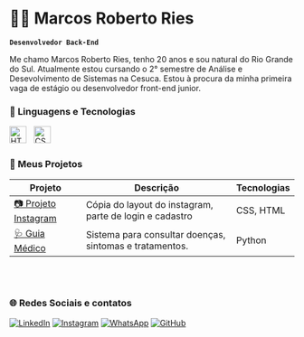 # 👨‍💻 Marcos Roberto Ries

**`Desenvolvedor Back-End`**

Me chamo Marcos Roberto Ries, tenho 20 anos e sou natural do Rio Grande do Sul.
Atualmente estou cursando o 2° semestre de Análise e Desevolvimento de Sistemas
na Cesuca. Estou à procura da minha primeira vaga de estágio ou desenvolvedor front-end junior.

### 🤖 Linguagens e Tecnologias

<img
    align = "left"
    alt = "HTML"
    title = "HTML"
    width = "30px"
    style = "padding-right: 10px;"  
    src="https://cdn.jsdelivr.net/gh/devicons/devicon@latest/icons/html5/html5-original.svg"/>

<img
   align = "left"
    alt = "CSS"
    title = "CSS"
    width = "30px"
    style = "padding-right: 10px;"  
    src="https://cdn.jsdelivr.net/gh/devicons/devicon@latest/icons/css3/css3-original.svg"/>
    
<br><br>

### 💼 Meus Projetos

| Projeto | Descrição | Tecnologias |
|--------|-----------|-------------|
| [📷 Projeto Instagram](https://marcosries.github.io/Projeto-instagram/) | Cópia do layout do instagram, parte de login e cadastro | CSS, HTML |
| [🩺 Guia Médico](https://www.online-python.com/7svjSc81ew) | Sistema para consultar doenças, sintomas e tratamentos. | Python |
<br><br>

### 🌐 Redes Sociais e contatos

[![LinkedIn](https://img.shields.io/badge/LinkedIn-0077B5?style=for-the-badge&logo=linkedin&logoColor=white)](https://www.linkedin.com/in/riesmarcos/)
[![Instagram](https://img.shields.io/badge/Instagram-E4405F?style=for-the-badge&logo=instagram&logoColor=white)](https://www.instagram.com/riesmarcos)
[![WhatsApp](https://img.shields.io/badge/WhatsApp-25D366?style=for-the-badge&logo=whatsapp&logoColor=white)](https://wa.me/5551998144336)
[![GitHub](https://img.shields.io/badge/GitHub-000?style=for-the-badge&logo=github&logoColor=white)](https://github.com/MarcosRies)
